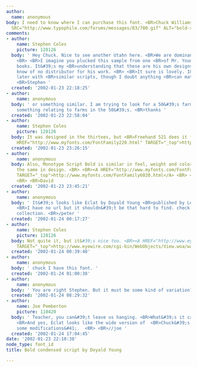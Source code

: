 ```yaml
---
author:
  name: anonymous
body: I need to know where I can purchase this font. <BR>Chuck Williams <BR>BYU <BR><IMG
  SRC="http://www.typophile.com/forums/messages/83/700.gif" ALT="bold-script.gif">
comments:
- author:
    name: Stephen Coles
    picture: 128126
  body: ' Hey Chuck. Nice to see another Utahn here. <BR>We are dominant on Typophile.
    <BR> <BR>I imagine you plucked this sample from one <BR>of Mr. Young&#39;s fine
    books. It&#39;s my <BR>understanding that these are his own designs <BR>and I
    know of no distributor for his work. <BR> <BR>It sure is lovely. I&#39;ll reply
    later with <BR>similar scripts, though I doubt anything <BR>can match it. <BR>
    <BR>Stephen '
  created: '2002-01-23 22:18:25'
- author:
    name: anonymous
  body: ' or something similar. I am trying to look for a 50&#39;s farm script or
    something relating to farms in the 50&#39;s. <BR>thanks '
  created: '2002-01-23 22:58:04'
- author:
    name: Stephen Coles
    picture: 128126
  body: It was designed in the thirtees, but <BR>Freehand 521 does it for me. <BR><A
    HREF="http://www.myfonts.com/FontFamily220.html" TARGET="_top">http://www.myfonts.com/FontFamily220.html</A>
  created: '2002-01-23 23:26:15'
- author:
    name: anonymous
  body: Also, Monotype Script Bold is similar in feel, weight and color, if not exactly
    the same in design. <BR> <BR><A HREF="http://www.myfonts.com/FontFamily6020.html"
    TARGET="_top">http://www.myfonts.com/FontFamily6020.html</A> <BR> <BR>Good luck!
    <BR> <BR>David
  created: '2002-01-23 23:45:21'
- author:
    name: anonymous
  body: ' It&#39;s looks like Eclat by Doyald Young <BR>published by Letraset. <BR>
    <BR>I have no url but it shouldn&#39;t be that hard to find. check out the Fontek
    collection. <BR>/peter '
  created: '2002-01-24 00:17:27'
- author:
    name: Stephen Coles
    picture: 128126
  body: Not quite it, but it&#39;s nice too. <BR><A HREF="http://www.eyewire.com/cgi-bin/WebObjects/View.woa/wa/viewProduct?product=495"
    TARGET="_top">http://www.eyewire.com/cgi-bin/WebObjects/View.woa/wa/viewProduct?product=495</A>
  created: '2002-01-24 00:39:40'
- author:
    name: anonymous
  body: ' chuck I have this font. '
  created: '2002-01-24 01:00:38'
- author:
    name: anonymous
  body: ' You are right Stephen. But it must be some kind of variation? '
  created: '2002-01-24 08:29:32'
- author:
    name: Joe Pemberton
    picture: 110420
  body: ' Teacher, you can&#39;t leave us hanging. <BR>What&#39;s it called? <BR>
    <BR>And yes, Eclat looks like the wide version of  <BR>Chuck&#39;s sample, &#40;with
    some modifications&#41;.  <BR> <BR>//joe '
  created: '2002-01-24 17:04:45'
date: '2002-01-23 22:10:38'
node_type: font_id
title: Bold condensed script by Doyald Young

---
```

